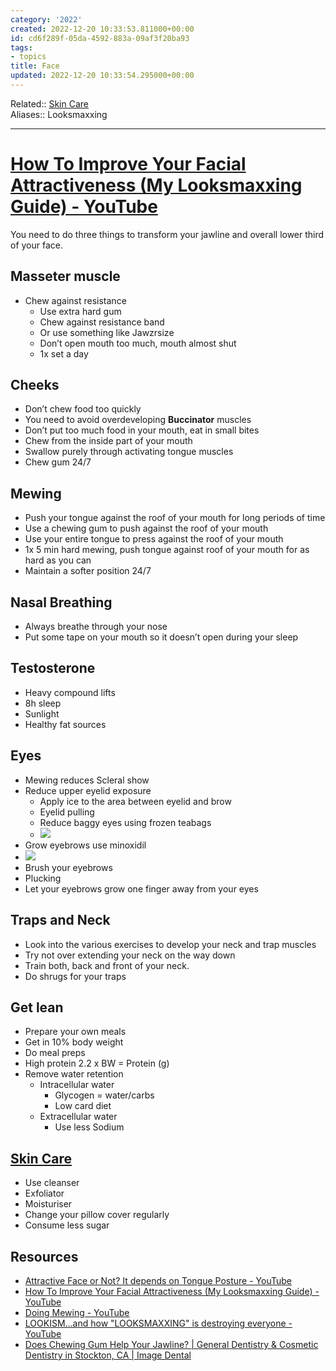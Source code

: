 ```yaml
---
category: '2022'
created: 2022-12-20 10:33:53.811000+00:00
id: cd6f289f-05da-4592-883a-09af3f20ba93
tags:
- topics
title: Face
updated: 2022-12-20 10:33:54.295000+00:00
---
```

   
Related:: [Skin Care](../topics/Skin%20Care.md)   
Aliases:: Looksmaxxing   
   
   
---   
   
# [How To Improve Your Facial Attractiveness (My Looksmaxxing Guide) - YouTube](https://youtu.be/2atz-cB3R7g)   
   
You need to do three things to transform your jawline and overall lower third of your face.   
## Masseter muscle    
   
   
- Chew against resistance    
	- Use extra hard gum   
	- Chew against resistance band    
	- Or use something like Jawzrsize   
	- Don’t open mouth too much, mouth almost shut   
	- 1x set a day   
   
## Cheeks   
   
   
- Don’t chew food too quickly   
- You need to avoid overdeveloping **Buccinator** muscles   
- Don’t put too much food in your mouth, eat in small bites   
- Chew from the inside part of your mouth   
- Swallow purely through activating tongue muscles   
- Chew gum 24/7   
   
## Mewing   
   
   
- Push your tongue against the roof of your mouth for long periods of time   
- Use  a chewing gum to push against the roof of your mouth   
- Use your entire tongue to press against the roof of your mouth   
- 1x 5 min hard mewing, push tongue against roof of your mouth for as hard as you can   
- Maintain a softer position 24/7    
   
## Nasal Breathing   
   
   
- Always breathe through your nose   
- Put some tape on your mouth so it doesn’t open during your sleep   
   
## Testosterone    
   
   
- Heavy compound lifts   
- 8h sleep   
- Sunlight   
- Healthy fat sources   
   
## Eyes   
   
   
- Mewing reduces Scleral show   
- Reduce upper eyelid exposure   
	- Apply ice to the area between eyelid and brow   
	- Eyelid pulling   
	- Reduce baggy eyes using frozen teabags   
	- ![](https://res.cloudinary.com/zubayr/image/upload/v1672136924/wiki/eqnqnqtmeo6s6wf2yi4k.png)   
- Grow eyebrows use minoxidil    
- ![](https://res.cloudinary.com/zubayr/image/upload/v1672137002/wiki/mddjbkigitr2xedfbkm1.png)   
- Brush your eyebrows    
- Plucking   
- Let your eyebrows grow one finger away from your eyes   
   
## Traps and Neck    
   
   
- Look into the various exercises to develop your neck and trap muscles   
- Try not over extending your neck on the way down   
- Train both, back and front of your neck.   
- Do shrugs for your traps   
   
## Get lean   
   
   
- Prepare your own meals   
- Get in 10% body weight   
- Do meal preps   
- High protein 2.2 x BW = Protein (g)   
- Remove water retention   
	- Intracellular water    
		- Glycogen = water/carbs   
		- Low card diet    
	- Extracellular water   
		- Use less Sodium   
   
## [Skin Care](../topics/Skin%20Care.md)   
   
   
- Use cleanser    
- Exfoliator    
- Moisturiser    
- Change your pillow cover regularly   
- Consume less sugar   
   
## Resources   
   
   
- [Attractive Face or Not? It depends on Tongue Posture - YouTube](https://youtu.be/zbzT00Cyq-g)   
- [How To Improve Your Facial Attractiveness (My Looksmaxxing Guide) - YouTube](https://youtu.be/2atz-cB3R7g)   
- [Doing Mewing - YouTube](https://youtu.be/Hmf-pR7EryY)   
- [LOOKISM...and how "LOOKSMAXXING" is destroying everyone - YouTube](https://youtu.be/DKnfVHgaTf0)   
- [Does Chewing Gum Help Your Jawline? | General Dentistry & Cosmetic Dentistry in Stockton, CA | Image Dental](https://www.myimagedental.com/post/does-chewing-gum-help-your-jawline#:~:text=In%20addition%2C%20just%20like%20regular,a%20person%20a%20chiseled%20jawline.)